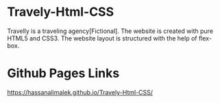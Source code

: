 # Travely-Html-CSS
Travelly is a traveling agency[Fictional]. The website is created with pure HTML5 and CSS3. The website layout is structured with the help of flex-box.

# Github Pages Links
https://hassanalimalek.github.io/Travely-Html-CSS/
